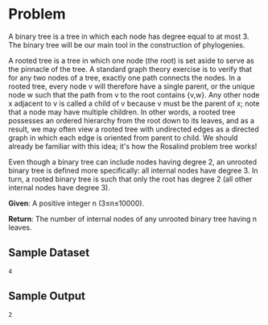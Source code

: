 # Problem

A binary tree is a tree in which each node has degree equal to at most 3. The binary tree will be our main tool in the construction of phylogenies.

A rooted tree is a tree in which one node (the root) is set aside to serve as the pinnacle of the tree. A standard graph theory exercise is to verify that for any two nodes of a tree, exactly one path connects the nodes. In a rooted tree, every node v will therefore have a single parent, or the unique node w such that the path from v to the root contains {v,w}. Any other node x adjacent to v is called a child of v because v must be the parent of x; note that a node may have multiple children. In other words, a rooted tree possesses an ordered hierarchy from the root down to its leaves, and as a result, we may often view a rooted tree with undirected edges as a directed graph in which each edge is oriented from parent to child. We should already be familiar with this idea; it's how the Rosalind problem tree works!

Even though a binary tree can include nodes having degree 2, an unrooted binary tree is defined more specifically: all internal nodes have degree 3. In turn, a rooted binary tree is such that only the root has degree 2 (all other internal nodes have degree 3).

**Given**: A positive integer n (3≤n≤10000).

**Return**: The number of internal nodes of any unrooted binary tree having n leaves.

## Sample Dataset

```
4
```

## Sample Output

```
2
```
